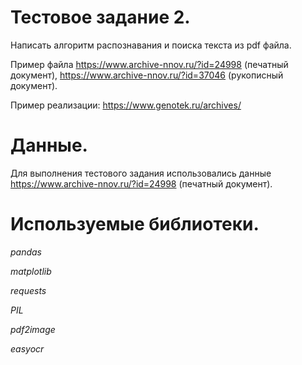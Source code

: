 # Тестовое задание 2.

Написать алгоритм распознавания и поиска текста из pdf файла.

Пример файла https://www.archive-nnov.ru/?id=24998 (печатный документ), https://www.archive-nnov.ru/?id=37046 (рукописный документ).

Пример реализации: https://www.genotek.ru/archives/ 

# Данные.

Для выполнения тестового задания использовались данные https://www.archive-nnov.ru/?id=24998 (печатный документ).



# Используемые библиотеки.

*pandas*

*matplotlib*

*requests*

*PIL*

*pdf2image*

*easyocr*
